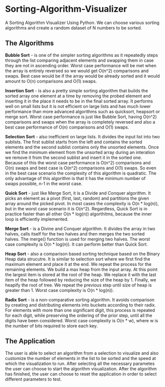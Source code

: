 # Sorting-Algorithm-Visualizer
A Sorting Algorithm Visualizer Using Python. We can choose various sorting algorithms and create a random dataset of N numbers to be sorted.

## The Algorithms

**Bubble Sort** - is one of the simpler sorting algorithms as it repeatedly steps through the list comparing adjacent elements and swapping them in case they are not in ascending order. Worst case performance will be met when the array is entirely reversed so we would get O(n^2) comparisons and swaps. Best case would be if the array would be already sorted and it would amount to O(n) comparisons and O(1) swaps.

**Insertion Sort** - is also a pretty simple sorting algorithm that builds the sorted array one element at a time by removing the probed element and inserting it in the place it needs to be in the final sorted array. It performs well on small lists but it is not efficient on large lists and has much lower performance than more advanced algorithms such as quicksort, heapsort or merge sort. Worst case performance is just like Bubble Sort, having O(n^2) comparisons and swaps when the array is completely reversed and also a best case performance of O(n) comparisons and O(1) swaps.

**Selection Sort** - also inefficient on large lists. It divides the input list into two sublists. The first sublist starts from the left and contains the sorted elements and the second sublist contains only the unsorted elements. Once we find the minimum element from the unsorted array during an interation we remove it from the second sublist and insert it in the sorted one. Because of this the worst case performance is O(n^2) comparisons and O(n) swaps and best case is O(n^2) comparisons and O(1) swaps. So even in the best case scenario the complexity of this algorithm is quadratic. The only advantage of this algorithm is that it has the minimum number of swaps possible, n-1 in the worst case.

**Quick Sort** - just like Merge Sort, it is a Divide and Conquer algorithm. It picks an element as a pivot (first, last, random) and partitions the given array around the picked pivot. In most cases the complexity is O(n * log(n)), but in the worst case scenario it is O(n^2). Regardless, Quick Sort is in practice faster than all other O(n * log(n)) algorthitms, because the inner loop is efficiently implemented.

**Merge Sort** - is a Divine and Conquer algorithm. It divides the array in two halves, calls itself for the two halves and then merges the two sorted halves. The merge() function is used for merging two halves. The worst case complexity is O(n * log(n)). It can perform better than Quick Sort.

**Heap Sort** - also a comparison based sorting technique based on the Binary Heap data strucutre. It is similar to selection sort where we first find the maximum element and place it at the end. We repeat the process for the remaining elements. We build a max heap from the input array. At this point the largest item is stored at the root of the heap. We replace it with the last item of the heap followed by reducing the size of the heap by 1. Finally, we heapify the root of tree. We repeat the previous step until size of heap is greater than 1. Worst case complexity is O(n * log(n)).

**Radix Sort** - is a non-comparative sorting algorithm. It avoids comparison by creating and distributing elements into buckets according to their radix. For elements with more than one significant digit, this process is repeated for each digit, while preserving the ordering of the prior step, until all the digits have been considered. Worst case complexity is O(n * w), where w is the number of bits required to store each key.

## The Application
The user is able to select an algorithm from a selection to visualize and also customize the number of elements in the list to be sorted and the speed at which the visualization to run. After selecting all the necessary parametes the user can choose to start the algorithm visualization. After the algorithm has finished, the user can choose to reset the application in order to select different parameters to test.
